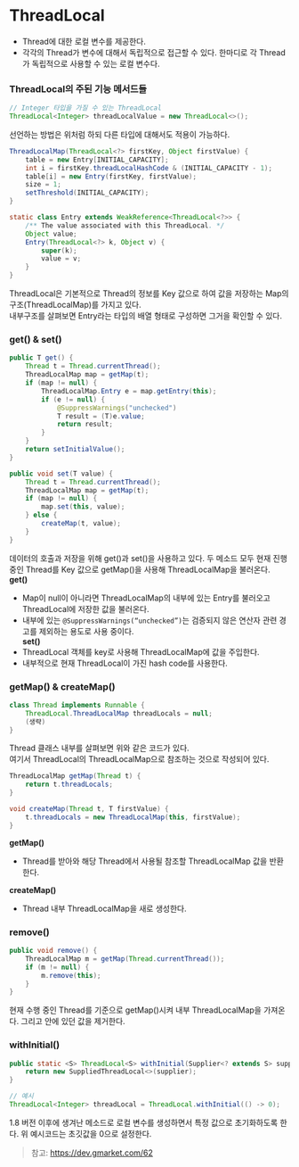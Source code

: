 # ThreadLocal

- Thread에 대한 로컬 변수를 제공한다.
- 각각의 Thread가 변수에 대해서 독립적으로 접근할 수 있다.
한마디로 각 Thread가 독립적으로 사용할 수 있는 로컬 변수다.

### ThreadLocal의 주된 기능 메서드들
```java
// Integer 타입을 가질 수 있는 ThreadLocal
ThreadLocal<Integer> threadLocalValue = new ThreadLocal<>();
```

선언하는 방법은 위처럼 하되 다른 타입에 대해서도 적용이 가능하다.
```java
ThreadLocalMap(ThreadLocal<?> firstKey, Object firstValue) {
    table = new Entry[INITIAL_CAPACITY];
    int i = firstKey.threadLocalHashCode & (INITIAL_CAPACITY - 1);
    table[i] = new Entry(firstKey, firstValue);
    size = 1;
    setThreshold(INITIAL_CAPACITY);
}

static class Entry extends WeakReference<ThreadLocal<?>> {
    /** The value associated with this ThreadLocal. */
    Object value;
    Entry(ThreadLocal<?> k, Object v) {
        super(k);
        value = v;
    }
}
```

ThreadLocal은 기본적으로 Thread의 정보를 Key 값으로 하여 값을 저장하는 Map의 구조(ThreadLocalMap)를 가지고 있다.  
내부구조를 살펴보면 Entry라는 타입의 배열 형태로 구성하면 그거을 확인할 수 있다.

### **get() & set()**
```java
public T get() {
    Thread t = Thread.currentThread();
    ThreadLocalMap map = getMap(t);
    if (map != null) {
        ThreadLocalMap.Entry e = map.getEntry(this);
        if (e != null) {
            @SuppressWarnings("unchecked")
            T result = (T)e.value;
            return result;
        }
    }
    return setInitialValue();
}

public void set(T value) {
    Thread t = Thread.currentThread();
    ThreadLocalMap map = getMap(t);
    if (map != null) {
        map.set(this, value);
    } else {
        createMap(t, value);
    }
}
```

데이터의 호출과 저장을 위해 get()과 set()을 사용하고 있다.
두 메소드 모두 현재 진행 중인 Thread를 Key 값으로 getMap()을 사용해 ThreadLocalMap을 불러온다.  
**get()**
- Map이 null이 아니라면 ThreadLocalMap의 내부에 있는 Entry를 불러오고 ThreadLocal에 저장한 값을 불러온다.
- 내부에 있는 `@SuppressWarnings(“unchecked”)`는 검증되지 않은 연산자 관련 경고를 제외하는 용도로 사용 중이다.  
**set()**
- ThreadLocal 객체를 key로 사용해 ThreadLocalMap에 값을 주입한다.
- 내부적으로 현재 ThreadLocal이 가진 hash code를 사용한다.

### **getMap() & createMap()**
```java
class Thread implements Runnable {
    ThreadLocal.ThreadLocalMap threadLocals = null; 
    (생략)
}
```
Thread 클래스 내부를 살펴보면 위와 같은 코드가 있다.  
여기서 ThreadLocal의 ThreadLocalMap으로 참조하는 것으로 작성되어 있다.

```java
ThreadLocalMap getMap(Thread t) {
    return t.threadLocals;
}

void createMap(Thread t, T firstValue) {
    t.threadLocals = new ThreadLocalMap(this, firstValue);
}
```

**getMap()**
- Thread를 받아와 해당 Thread에서 사용될 참조할 ThreadLocalMap 값을 반환한다.

**createMap()**
- Thread 내부 ThreadLocalMap을 새로 생성한다.

### remove()
```java
public void remove() {
    ThreadLocalMap m = getMap(Thread.currentThread());
    if (m != null) {
        m.remove(this);
    }
}
```

현재 수행 중인 Thread를 기준으로 getMap()시켜 내부 ThreadLocalMap을 가져온다.
그리고 안에 있던 값을 제거한다.

### withInitial()
```java
public static <S> ThreadLocal<S> withInitial(Supplier<? extends S> supplier) {
    return new SuppliedThreadLocal<>(supplier);
}

// 예시
ThreadLocal<Integer> threadLocal = ThreadLocal.withInitial(() -> 0);
```

1.8 버전 이후에 생겨난 메소드로 로컬 변수를 생성하면서 특정 값으로 초기화하도록 한다.
위 예시코드는 초깃값을 0으로 설정한다.

> 참고: https://dev.gmarket.com/62
